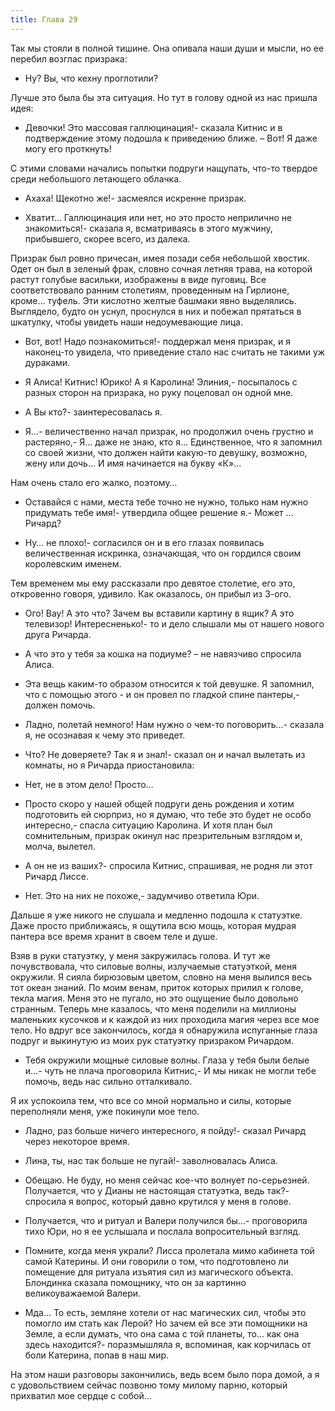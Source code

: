 ```yaml
---
title: Глава 29
---
```


Так мы стояли в полной тишине. Она опивала наши души и мысли, но ее перебил возглас призрака:

- Ну? Вы, что кехну проглотили?

Лучше это была бы эта ситуация. Но тут в голову одной из нас пришла идея:

- Девочки! Это массовая галлюцинация!- сказала Китнис и в подтверждение этому подошла к приведению ближе. – Вот! Я даже могу его проткнуть!

 С этими словами начались попытки подруги нащупать, что-то твердое среди небольшого летающего облачка.

- Ахаха! Щекотно же!- засмеялся искренне призрак.

- Хватит… Галлюцинация или нет, но это просто неприлично не знакомиться!- сказала я, всматриваясь в этого мужчину, прибывшего, скорее всего, из далека.

Призрак был ровно причесан, имея позади себя небольшой хвостик. Одет он был в зеленый фрак, словно сочная летняя трава, на которой растут голубые васильки, изображены в виде пуговиц. Все соответствовало ранним столетиям, проведенным на Гирлионе, кроме… туфель. Эти кислотно желтые башмаки явно выделялись. Выглядело, будто он уснул, проснулся в них и побежал прятаться в шкатулку, чтобы увидеть наши недоумевающие лица.

- Вот, вот! Надо познакомиться!- поддержал меня призрак, и я наконец-то увидела, что приведение стало нас считать не такими уж дураками.

- Я Алиса! Китнис! Юрико! А я Каролина! Элиния,- посыпалось с разных сторон на призрака, но руку поцеловал он одной мне.

- А Вы кто?- заинтересовалась я.

- Я…- величественно начал призрак, но продолжил очень грустно и растеряно,- Я… даже не знаю, кто я… Единственное, что я запомнил со своей жизни, что должен найти какую-то девушку, возможно, жену или дочь… И имя начинается на букву «К»…

Нам очень стало его жалко, поэтому…

- Оставайся с нами, места тебе точно не нужно, только нам нужно придумать тебе имя!- утвердила общее решение я.- Может … Ричард?

- Ну… не плохо!- согласился он и в его глазах появилась величественная искринка, означающая, что он гордился своим королевским именем.

Тем временем мы ему рассказали про девятое столетие, его это, откровенно говоря, удивило. Как оказалось, он прибыл из 3-ого.

- Ого! Вау! А это что? Зачем вы вставили картину в ящик? А это телевизор! Интересненько!- то и дело слышали мы от нашего нового друга Ричарда.

- А что это у тебя за кошка на подиуме? – не навязчиво спросила Алиса.

- Эта вещь каким-то образом относится к той девушке. Я запомнил, что с помощью этого - и он провел по гладкой спине пантеры,- должен помочь.

- Ладно, полетай немного! Нам нужно о чем-то поговорить…- сказала я, не осознавая к чему это приведет.

- Что? Не доверяете? Так я и знал!- сказал он и начал вылетать из комнаты, но я Ричарда приостановила:

- Нет, не в этом дело! Просто… 

- Просто скоро у нашей общей подруги день рождения и хотим подготовить ей сюрприз, но я думаю, что тебе это будет не особо интересно,- спасла ситуацию Каролина. И хотя план был сомнительным, призрак окинул нас презрительным взглядом и, молча, вылетел.

- А он не из ваших?- спросила Китнис, спрашивая, не родня ли этот Ричард Лиссе.

- Нет. Это на них не похоже,- задумчиво ответила Юри.

Дальше я уже никого не слушала и медленно подошла к статуэтке. Даже просто приближаясь, я ощутила всю мощь, которая мудрая пантера все время хранит в своем теле и душе.

Взяв в  руки статуэтку, у меня закружилась голова. И тут же почувствовала, что силовые волны, излучаемые статуэткой, меня окружили. Я сияла бирюзовым цветом, словно на меня вылился весь тот океан знаний. По моим венам, приток которых прилил к голове, текла магия. Меня это не пугало, но это ощущение было довольно странным. Теперь мне казалось, что меня поделили на миллионы маленьких кусочков и к каждой из них проходила магия через все мое тело. Но вдруг все закончилось, когда я обнаружила испуганные глаза подруг и выкинутую из моих рук статуэтку призраком Ричардом.

- Тебя окружили мощные силовые волны. Глаза у тебя были белые и…- чуть не плача проговорила Китнис,- И мы никак не могли тебе помочь, ведь нас сильно отталкивало.

Я их успокоила тем, что все со мной нормально и силы, которые переполняли меня, уже покинули мое тело.

- Ладно, раз больше ничего интересного, я пойду!- сказал Ричард через некоторое время.

- Лина, ты, нас так больше не пугай!- заволновалась Алиса.

- Обещаю. Не буду, но меня сейчас кое-что волнует по-серьезней. Получается, что у Дианы не настоящая статуэтка, ведь так?- спросила я вопрос, который давно крутился у меня в голове.

- Получается, что и ритуал и Валери получился бы…- проговорила тихо Юри, но я ее услышала и послала вопросительный взгляд.

- Помните, когда меня украли? Лисса пролетала мимо кабинета той самой Катерины. И они говорили о том, что подготовлено ли помещение для ритуала изъятия сил из магического объекта. Блондинка сказала помощнику, что он за картинно великоуважаемой Валери.

- Мда… То есть, земляне хотели от нас магических сил, чтобы это помогло им стать как Лерой? Но зачем ей все эти помощники на Земле, а если думать, что она сама с той планеты, то… как она здесь находится?- поразмышляла я, вспоминая, как корчилась от боли Катерина, попав в наш мир.

На этом наши разговоры закончились, ведь всем было пора домой, а я с удовольствием сейчас позвоню тому милому парню, который прихватил мое сердце с собой…
